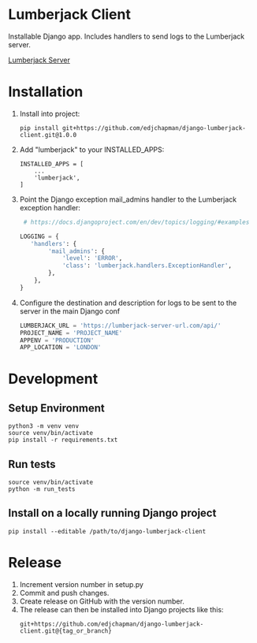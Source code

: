 Lumberjack Client
=================

Installable Django app.  Includes handlers to send logs to the Lumberjack server.

[Lumberjack Server](https://github.com/edjchapman/lumberjack)

# Installation

1. Install into project:

    ```
    pip install git+https://github.com/edjchapman/django-lumberjack-client.git@1.0.0 
    ```
2. Add "lumberjack" to your INSTALLED_APPS:

    ``` 
    INSTALLED_APPS = [
        ...
        'lumberjack',
    ]
    ```
3. Point the Django exception mail_admins handler to the Lumberjack exception handler:

   ```python
    # https://docs.djangoproject.com/en/dev/topics/logging/#examples
   
   LOGGING = {
      'handlers': {
           'mail_admins': {
               'level': 'ERROR',
               'class': 'lumberjack.handlers.ExceptionHandler',
           },
       },
   }
   ```
4. Configure the destination and description for logs to be sent to the server in the main Django conf
   ```python
   LUMBERJACK_URL = 'https://lumberjack-server-url.com/api/'
   PROJECT_NAME = 'PROJECT_NAME'
   APPENV = 'PRODUCTION'
   APP_LOCATION = 'LONDON'
   ```

# Development

## Setup Environment
```shell
python3 -m venv venv
source venv/bin/activate
pip install -r requirements.txt
```

## Run tests
```shell
source venv/bin/activate
python -m run_tests
```

## Install on a locally running Django project
```shell
pip install --editable /path/to/django-lumberjack-client
```

# Release
1. Increment version number in setup.py
2. Commit and push changes.
3. Create release on GitHub with the version number.
4. The release can then be installed into Django projects like this:
    ``` 
    git+https://github.com/edjchapman/django-lumberjack-client.git@{tag_or_branch}
    ```
